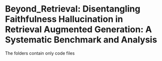 # Beyond_Retrieval: Disentangling Faithfulness Hallucination in Retrieval Augmented Generation: A Systematic Benchmark and Analysis

The folders contain only code files
